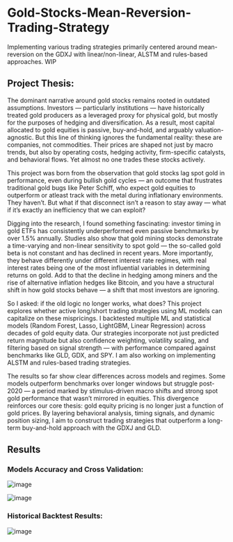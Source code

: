 # Gold-Stocks-Mean-Reversion-Trading-Strategy
Implementing various trading strategies primarily centered around mean-reversion on the GDXJ with linear/non-linear, ALSTM and rules-based approaches. WIP

## Project Thesis:

The dominant narrative around gold stocks remains rooted in outdated assumptions. Investors — particularly institutions — have historically treated gold producers as a leveraged proxy for physical gold, but mostly for the purposes of hedging and diversification. As a result, most capital allocated to gold equities is passive, buy-and-hold, and arguably valuation-agnostic. But this line of thinking ignores the fundamental reality: these are companies, not commodities. Their prices are shaped not just by macro trends, but also by operating costs, hedging activity, firm-specific catalysts, and behavioral flows. Yet almost no one trades these stocks actively.

This project was born from the observation that gold stocks lag spot gold in performance, even during bullish gold cycles — an outcome that frustrates traditional gold bugs like Peter Schiff, who expect gold equities to outperform or atleast track with the metal during inflationary environments. They haven’t. But what if that disconnect isn’t a reason to stay away — what if it’s exactly an inefficiency that we can exploit?

Digging into the research, I found something fascinating: investor timing in gold ETFs has consistently underperformed even passive benchmarks by over 1.5% annually. ​Studies also show that gold mining stocks demonstrate a time-varying and non-linear sensitivity to spot gold — the so-called gold beta is not constant and has declined in recent years. More importantly, they behave differently under different interest rate regimes, with real interest rates being one of the most influential variables in determining returns on gold. Add to that the decline in hedging among miners and the rise of alternative inflation hedges like Bitcoin, and you have a structural shift in how gold stocks behave — a shift that most investors are ignoring.

So I asked: if the old logic no longer works, what does? This project explores whether active long/short trading strategies using ML models can capitalize on these mispricings. I backtested multiple ML and statistical models (Random Forest, Lasso, LightGBM, Linear Regression) across decades of gold equity data. Our strategies incorporate not just predicted return magnitude but also confidence weighting, volatility scaling, and filtering based on signal strength — with performance compared against benchmarks like GLD, GDX, and SPY. I am also working on implementing ALSTM and rules-based trading strategies.

The results so far show clear differences across models and regimes. Some models outperform benchmarks over longer windows but struggle post-2020 — a period marked by stimulus-driven macro shifts and strong spot gold performance that wasn’t mirrored in equities. This divergence reinforces our core thesis: gold equity pricing is no longer just a function of gold prices. By layering behavioral analysis, timing signals, and dynamic position sizing, I aim to construct trading strategies that outperform a long-term buy-and-hold approach with the GDXJ and GLD.

## Results

### Models Accuracy and Cross Validation:

![image](https://github.com/user-attachments/assets/33df6fc8-aeaf-4519-93e8-0c1155978a62)

![image](https://github.com/user-attachments/assets/1036cc4b-2c0a-48b2-aa5d-88dc263c57e0)

### Historical Backtest Results:

![image](https://github.com/user-attachments/assets/6e9f9db7-4e61-4be8-a54f-9340b853f9aa)




